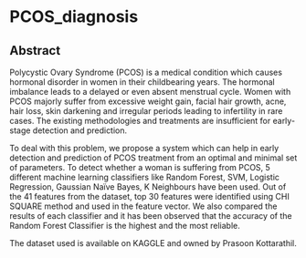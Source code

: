 # PCOS_diagnosis

## Abstract


Polycystic Ovary Syndrome (PCOS) is a medical condition which causes hormonal disorder in women in their childbearing years. 
The hormonal imbalance leads to a delayed or even absent menstrual cycle. Women with PCOS majorly suffer from excessive weight gain, facial hair growth, acne, hair loss, skin darkening and irregular periods leading to infertility in rare cases. The existing methodologies and treatments are insufficient for early-stage detection and prediction. 

To deal with this problem, we propose a system which can help in early detection and prediction of PCOS treatment from an optimal and minimal set of parameters. To detect whether a woman is suffering from PCOS, 5 different machine learning classifiers like Random Forest, SVM, Logistic Regression, Gaussian Naïve Bayes, K Neighbours have been used. Out of the 41 features from the dataset, top 30 features were identified using CHI SQUARE method and used in the feature vector. We also compared the results of each classifier and it has been observed that the accuracy of the Random Forest Classifier is the highest and the most reliable. 

The dataset used is available on KAGGLE and owned by Prasoon Kottarathil.
